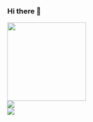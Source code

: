 ### Hi there 👋

<!--
**adriguerre/adriguerre** is a ✨ _special_ ✨ repository because its `README.md` (this file) appears on your GitHub profile.

Here are some ideas to get you started:

- 🔭 I’m currently working on ...
- 🌱 I’m currently learning ...
- 👯 I’m looking to collaborate on ...
- 🤔 I’m looking for help with ...
- 💬 Ask me about ...
- 📫 How to reach me: ...
- 😄 Pronouns: ...
- ⚡ Fun fact: ...
-->

<div >
<a href="https://github.com/adriguerre">
    <img height="180em" src ="https://github-readme-stats.vercel.app/api/?username=adriguerre&show_icons=true&theme=radical&include_all_commits=true&count_private=true"/>
    
</a>
</div>
<div >
    <img  src="https://github-readme-streak-stats.herokuapp.com/?user=adriguerre&theme=radical" />
</div>

<div > 
    <img src ="https://github-readme-stats.vercel.app/api/top-langs/?username=adriguerre&layout=compact&lang_count=16&theme=radical"/>
</div>
